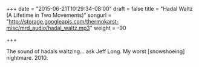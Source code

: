 +++
date = "2015-06-21T10:29:34-08:00"
draft = false
title = "Hadal Waltz (A Lifetime in Two Movements)"
songurl = "http://storage.googleapis.com/thermokarst-misc/mrd_audio/hadal_waltz.mp3"
weight = -90

+++

The sound of hadals waltzing... ask Jeff Long.
My worst [snowshoeing] nightmare. 2010.
